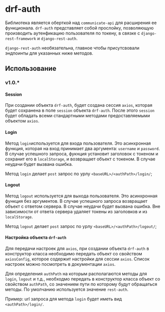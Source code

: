 # drf-auth

Библиотека является оберткой над `communicate-api` для расширения ее функционала. `drf-auth` представляет
собой прослойку, позволяющую производить аутенфикацию пользователя по токену, в связке с `django-rest-framework` и
`django-rest-auth`.

`django-rest-auth` необязательна, главное чтобы присутсвовали эндпоинты для указанных ниже методов.

## Использование

### v1.0.*

#### Session
При создании объекта `drf-auth`, будет создана сессия `axios`, которая будет сохранена в поле `session` объекта
`drf-auth`. После этого `session` будет обладать всеми стандартными методами предоставляемыми объектом `axios`.

#### Login
Метод `login`используется для входа пользователя. Это асинхронная функция, которая на вход принимает два
аргумента: `username` и `password`. В случае успешного запроса, фукнция установит заголовок с токеном и сохранит его
в `localStorage`, и возвращает объект с токеном. В случае неудачи будет вызвана ошибка.

Метод `login` делает `post` запрос по урлу `<baseURL>/<authPath>/login/`;

#### Logout
Метод `logout` используется для выхода пользователя. Это асинхронная функция без аргументов. В случае успешного запроса
возвращает объект с ответом сервера. В случае неудачи будет вызвана ошибка. Вне зависимости от ответа сервера удаляет
токены из заголовков и из `localStorage`.

Метод `logout` делает `post` запрос по урлу `<baseURL>/<authPath>/logout/`;

#### Настройка объекта `drf-auth`

Для передачи настроек для `axios`, при создании объекта `drf-auth` в конструктор класса необходимо
передать объект со свойством `axiosConfig`, которое содержит настройки для сессии `axios`. Список настроек можно
посмотреть в документации `axios`.

Для определения `authPath` на которым располагаются методы для `login`, `logout` и т.д., необходмо передать в конструктор
класса объект со свойством `authPath`, со значением пути по которому будут обращаться методы. По умолчанию используется
значение `rest-auth`.

Пример: url запроса для метода `login` будет иметь вид `<authPath>/login/`.
